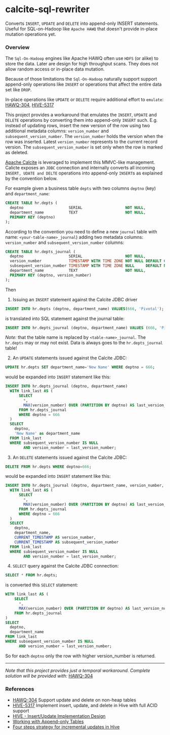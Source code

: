 # calcite-sql-rewriter
Converts `INSERT`, `UPDATE` and `DELETE` into append-only INSERT statements. 
Useful for SQL-on-Hadoop like `Apache HAWQ` that doesn't provide in-place mutation operations yet. 

### Overview
The `Sql-On-Hadoop` engines like Apache HAWQ often use `HDFS` (or alike) to store the data. 
Later are design for high throughput scans. They does not allow random access or in-place data mutation.

Because of those limitations the `Sql-On-Hadoop` naturally support support append-only operations like `INSERT` 
or operations that affect the entire data set like `DROP`. 

In-place operations like `UPDATE` or `DELETE` require additional effort to `emulate`: 
[HAWQ-304](https://issues.apache.org/jira/browse/HAWQ-304), [HIVE-5317](https://issues.apache.org/jira/browse/HIVE-5317)  

This project provides a workaround that emulates the `INSERT`, `UPDATE` and `DELETE` operations by converting them into 
append-only `INSERT` such. E.g. instead of updating rows, insert the new version of the row using two 
additional metadata columns: `version_number` and `subsequent_version_number`. The `version_number` holds the 
version when the row was inserted. Latest `version_number` represents to the current record version. 
The `subsequent_version_number` is set only when the row is marked as deleted.

[Apache Calcite](https://calcite.apache.org/) is leveraged to implement this MMVC-like management. 
Calicte exposes an `JDBC` connection and internally converts all incoming `INSERT, UDATE and DELTE` 
operations into append-only `INSERT`s as explained by the convention below.  

For example given a business table `depts` with two columns `deptno` (key) and `department_name`: 
```sql
CREATE TABLE hr.depts (
  deptno                    SERIAL                   NOT NULL,
  department_name           TEXT                     NOT NULL,
  PRIMARY KEY (deptno)
);
```
According to the convention you need to define a new `journal` table with name: `<your-table-name>_journal`) adding 
two metadata columns: `version_number` and `subsequent_version_number` columns:
```sql
CREATE TABLE hr.depts_journal (
  deptno                    SERIAL                   NOT NULL,
  version_number            TIMESTAMP WITH TIME ZONE NOT NULL DEFAULT CURRENT_TIMESTAMP,
  subsequent_version_number TIMESTAMP WITH TIME ZONE NULL     DEFAULT NULL,
  department_name           TEXT                     NOT NULL,
  PRIMARY KEY (deptno, version_number)
);
```
Then 
1. Issuing an `INSERT` statement against the Calcite JDBC driver
```sql
INSERT INTO hr.depts (deptno, department_name) VALUES(666, 'Pivotal');
```
is translated into SQL statement against the journal table: 
```sql
INSERT INTO hr.depts_journal (deptno, department_name) VALUES (666, 'Pivotal');
```
_Note:_ that the table name is replaced by `<table-name>_journal`. The `hr.depts` may or may not exist. Data is 
always goes to the `hr.depts_journal` table!  

2. An `UPDATE` statements issued against the Calcite JDBC:
```sql
UPDATE hr.depts SET department_name='New Name' WHERE deptno = 666;
```
would be expanded into `INSERT` statement like this: 
```sql
INSERT INTO hr.depts_journal (deptno, department_name)
  WITH link_last AS (
      SELECT
        *,
        MAX(version_number) OVER (PARTITION BY deptno) AS last_version_number
      FROM hr.depts_journal
      WHERE deptno = 666
  )
  SELECT
    deptno,
    'New Name' as department_name
  FROM link_last
  WHERE subsequent_version_number IS NULL
        AND version_number = last_version_number;
```
3. An `DELETE` statements issued against the Calcite JDBC:
```sql
DELETE FROM hr.depts WHERE deptno=666;
```
would be expanded into `INSERT` statement like this:
```sql
INSERT INTO hr.depts_journal (deptno, department_name, version_number, subsequent_version_number)
  WITH link_last AS (
      SELECT
        *,
        MAX(version_number) OVER (PARTITION BY deptno) AS last_version_number
      FROM hr.depts_journal
      WHERE deptno = 666
  )
  SELECT
    deptno,
    department_name,
    CURRENT_TIMESTAMP AS version_number,
    CURRENT_TIMESTAMP AS subsequent_version_number
  FROM link_last
  WHERE subsequent_version_number IS NULL
        AND version_number = last_version_number;
```

4. `SELECT` query against the Calcite JDBC connection: 

```sql
SELECT * FROM hr.depts;
```
is converted this `SELECT` statement:
```sql
WITH link_last AS (
    SELECT
      *,
      MAX(version_number) OVER (PARTITION BY deptno) AS last_version_number
    FROM hr.depts_journal
)
SELECT
  deptno,
  department_name
FROM link_last
WHERE subsequent_version_number IS NULL
      AND version_number = last_version_number;
```
So for each `deptno` only the row with higher version_number is returned. 

---

_Note that this project provides just a temporal workaround. Complete solution will be provided with:_ [HAWQ-304](https://issues.apache.org/jira/browse/HAWQ-304) 

### References
* [HAWQ-304](https://issues.apache.org/jira/browse/HAWQ-304) Support update and delete on non-heap tables
* [HIVE-5317](https://issues.apache.org/jira/browse/HIVE-5317) Implement insert, update, and delete in Hive with full ACID support
* [HIVE - Insert/Update Implementation Design](https://issues.apache.org/jira/secure/attachment/12604051/InsertUpdatesinHive.pdf)
* [Working with Append-only Tables](http://it.toolbox.com/blogs/sap-on-db2/working-with-appendonly-tables-part-i-51352)
* [Four steps strategy for incremental updates in Hive](https://hortonworks.com/blog/four-step-strategy-incremental-updates-hive/)
